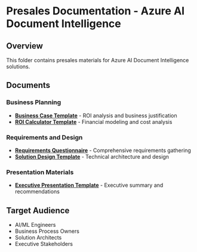 # Presales Documentation - Azure AI Document Intelligence

## Overview

This folder contains presales materials for Azure AI Document Intelligence solutions.

## Documents

### Business Planning
- **[Business Case Template](business-case-template.md)** - ROI analysis and business justification
- **[ROI Calculator Template](roi-calculator-template.md)** - Financial modeling and cost analysis

### Requirements and Design
- **[Requirements Questionnaire](requirements-questionnaire.md)** - Comprehensive requirements gathering
- **[Solution Design Template](solution-design-template.md)** - Technical architecture and design

### Presentation Materials
- **[Executive Presentation Template](executive-presentation-template.md)** - Executive summary and recommendations

## Target Audience

- AI/ML Engineers
- Business Process Owners
- Solution Architects
- Executive Stakeholders